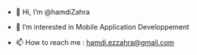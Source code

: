 - 👋 Hi, I’m @hamdiZahra
- 👀 I’m interested in Mobile Application Developpement

- 📫 How to reach me : hamdi.ezzahra@gmail.com

<!---
hidantoure/hidantoure is a ✨ special ✨ repository because its `README.md` (this file) appears on your GitHub profile.
You can click the Preview link to take a look at your changes.
--->
